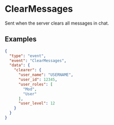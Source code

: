 # ClearMessages

Sent when the server clears all messages in chat.

## Examples
```json
{
  "type": "event",
  "event": "ClearMessages",
  "data": {
    "clearer": {
      "user_name": "USERNAME",
      "user_id": 12345,
      "user_roles": [
        "Mod",
        "User"
      ],
      "user_level": 12
    }
  }
}
```

